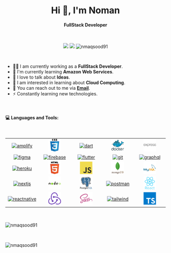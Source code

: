 <h1 align="center">Hi 👋, I'm Noman</h1>
<h4 align="center">FullStack Developer</h4>

<br/>

<p align="center"> 
<a href="https://www.linkedin.com/in/nomanmaqsood/"><img src="https://img.shields.io/badge/Noman%20Maqsood-0077B5?style=flat&logo=Linkedin&logoColor=white"/></a>
<a href="mailto:nmaqsood91@gmail.com"><img src="https://img.shields.io/badge/-nmaqsood91@gmail.com@gmail.com-D14836?style=flat&logo=Gmail&logoColor=white"/></a>
<img src="https://komarev.com/ghpvc/?username=nmaqsood91&label=Profile%20views&color=0e75b6&style=flat" alt="nmaqsood91" /> </p>

<br/>

- 👨‍💻 I am currently working as a **FullStack Developer**.
- 🌱 I'm currently learning **Amazon Web Services**.
- 💬 I love to talk about **Ideas**.
- 💎 I am interested in learning about **Cloud Computing**.
- 📩 You can reach out to me via **[Email](mailto:nmaqsood91@gmail.com)**.
- ⚡ Constantly learning new technologies.

<br/>

<h4 align="left">💻 Languages and Tools:</h4>

<br/>

<table align="center"> 

 <tr>
<td align="center" width="96">
<a href="https://aws.amazon.com/amplify/" target="_blank" rel="noreferrer"> <img src="https://docs.amplify.aws/assets/logo-dark.svg" alt="amplify" width="40" height="40"/></a></td>
<td align="center" width="96"><a href="https://www.w3schools.com/css/" target="_blank" rel="noreferrer"> <img src="https://raw.githubusercontent.com/devicons/devicon/master/icons/css3/css3-original-wordmark.svg" alt="css3" width="40" height="40"/> </a></td>
<td align="center" width="96">
<a href="https://dart.dev" target="_blank" rel="noreferrer"> <img src="https://www.vectorlogo.zone/logos/dartlang/dartlang-icon.svg" alt="dart" width="40" height="40"/> </a> </td>
<td align="center" width="96">
<a href="https://www.docker.com/" target="_blank" rel="noreferrer"> <img src="https://raw.githubusercontent.com/devicons/devicon/master/icons/docker/docker-original-wordmark.svg" alt="docker" width="40" height="40"/> </a></td>
<td align="center" width="96">
 <a href="https://expressjs.com" target="_blank" rel="noreferrer"> <img src="https://raw.githubusercontent.com/devicons/devicon/master/icons/express/express-original-wordmark.svg" alt="express" width="40" height="40"/> </a></td>
</tr>
<tr>
<td align="center" width="96">
<a href="https://www.figma.com/" target="_blank" rel="noreferrer"> <img src="https://www.vectorlogo.zone/logos/figma/figma-icon.svg" alt="figma" width="40" height="40"/> </a></td>
<td align="center" width="96">
<a href="https://firebase.google.com/" target="_blank" rel="noreferrer"> <img src="https://www.vectorlogo.zone/logos/firebase/firebase-icon.svg" alt="firebase" width="40" height="40"/> </a></td>
<td align="center" width="96">
<a href="https://flutter.dev" target="_blank" rel="noreferrer"> <img src="https://www.vectorlogo.zone/logos/flutterio/flutterio-icon.svg" alt="flutter" width="40" height="40"/> </a> </td>
<td align="center" width="96"><a href="https://git-scm.com/" target="_blank" rel="noreferrer"> <img src="https://www.vectorlogo.zone/logos/git-scm/git-scm-icon.svg" alt="git" width="40" height="40"/> </a> </td>
<td align="center" width="96"><a href="https://graphql.org" target="_blank" rel="noreferrer"> <img src="https://www.vectorlogo.zone/logos/graphql/graphql-icon.svg" alt="graphql" width="40" height="40"/> </a> </td>
</tr>
<tr>
<td align="center" width="96"><a href="https://heroku.com" target="_blank" rel="noreferrer"> <img src="https://www.vectorlogo.zone/logos/heroku/heroku-icon.svg" alt="heroku" width="40" height="40"/> </a> </td>
<td align="center" width="96"><a href="https://www.w3.org/html/" target="_blank" rel="noreferrer"> <img src="https://raw.githubusercontent.com/devicons/devicon/master/icons/html5/html5-original-wordmark.svg" alt="html5" width="40" height="40"/> </a> </td>
<td align="center" width="96"><a href="https://developer.mozilla.org/en-US/docs/Web/JavaScript" target="_blank" rel="noreferrer"> <img src="https://raw.githubusercontent.com/devicons/devicon/master/icons/javascript/javascript-original.svg" alt="javascript" width="40" height="40"/> </a> </td>
<td align="center" width="96"><a href="https://www.mongodb.com/" target="_blank" rel="noreferrer"> <img src="https://raw.githubusercontent.com/devicons/devicon/master/icons/mongodb/mongodb-original-wordmark.svg" alt="mongodb" width="40" height="40"/> </a> </td>
<td align="center" width="96"><a href="https://www.mysql.com/" target="_blank" rel="noreferrer"> <img src="https://raw.githubusercontent.com/devicons/devicon/master/icons/mysql/mysql-original-wordmark.svg" alt="mysql" width="40" height="40"/> </a> </td>
</tr>
<tr>
<td align="center" width="96"><a href="https://nextjs.org/" target="_blank" rel="noreferrer"> <img src="https://cdn.worldvectorlogo.com/logos/nextjs-2.svg" alt="nextjs" width="40" height="40"/> </a> </td>
<td align="center" width="96"><a href="https://nodejs.org" target="_blank" rel="noreferrer"> <img src="https://raw.githubusercontent.com/devicons/devicon/master/icons/nodejs/nodejs-original-wordmark.svg" alt="nodejs" width="40" height="40"/> </a> </td>
<td align="center" width="96"><a href="https://www.postgresql.org" target="_blank" rel="noreferrer"> <img src="https://raw.githubusercontent.com/devicons/devicon/master/icons/postgresql/postgresql-original-wordmark.svg" alt="postgresql" width="40" height="40"/> </a> </td>
<td align="center" width="96"><a href="https://postman.com" target="_blank" rel="noreferrer"> <img src="https://www.vectorlogo.zone/logos/getpostman/getpostman-icon.svg" alt="postman" width="40" height="40"/> </a> </td>
<td align="center" width="96"><a href="https://reactjs.org/" target="_blank" rel="noreferrer"> <img src="https://raw.githubusercontent.com/devicons/devicon/master/icons/react/react-original-wordmark.svg" alt="react" width="40" height="40"/> </a> </td>
</tr>
<tr>
<td align="center" width="96"><a href="https://reactnative.dev/" target="_blank" rel="noreferrer"> <img src="https://reactnative.dev/img/header_logo.svg" alt="reactnative" width="40" height="40"/> </a> </td>
<td align="center" width="96"><a href="https://redux.js.org" target="_blank" rel="noreferrer"> <img src="https://raw.githubusercontent.com/devicons/devicon/master/icons/redux/redux-original.svg" alt="redux" width="40" height="40"/> </a> </td>
<td align="center" width="96"><a href="https://sass-lang.com" target="_blank" rel="noreferrer"> <img src="https://raw.githubusercontent.com/devicons/devicon/master/icons/sass/sass-original.svg" alt="sass" width="40" height="40"/> </a> </td>
<td align="center" width="96"><a href="https://tailwindcss.com/" target="_blank" rel="noreferrer"> <img src="https://www.vectorlogo.zone/logos/tailwindcss/tailwindcss-icon.svg" alt="tailwind" width="40" height="40"/> </a> </td>
<td align="center" width="96"><a href="https://www.typescriptlang.org/" target="_blank" rel="noreferrer"> <img src="https://raw.githubusercontent.com/devicons/devicon/master/icons/typescript/typescript-original.svg" alt="typescript" width="40" height="40"/> </a> </td>
</tr>
</table>

<br />

<p><img align="center" src="https://github-readme-stats.vercel.app/api?username=nmaqsood91&show_icons=true&hide=issues&locale=en&count_private=true&theme=tokyonight&border_radius=20" alt="nmaqsood91" /></p>

<br/>

<p><img align="center" src="https://github-readme-stats.vercel.app/api/top-langs?username=nmaqsood91&show_icons=true&locale=en&count_private=true&theme=tokyonight&border_radius=20" alt="nmaqsood91" /></p>

<br/>
